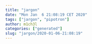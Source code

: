 ```yaml
---
title: "jargon"
date: "Mon Jan  6 21:08:19 CET 2020"
tags: ["jargon", "pipotron"]
author: m1ch3l
categories: ["generated"]
slug: "jargon/2020-01-06-21:08:19"
---
```



